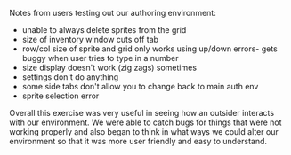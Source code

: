 Notes from users testing out our authoring environment:
- unable to always delete sprites from the grid
- size of inventory window cuts off tab
- row/col size of sprite and grid only works using up/down errors- gets buggy when user tries to type in a number
- size display doesn't work (zig zags) sometimes
- settings don't do anything
- some side tabs don't allow you to change back to main auth env
- sprite selection error

Overall this exercise was very useful in seeing how an outsider interacts with our environment. We were able to catch bugs for things that were not working 
properly and also began to think in what ways we could alter our environment so that it was more user friendly and easy to understand.

